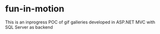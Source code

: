 # fun-in-motion
This is an inprogress POC of gif galleries developed in ASP.NET MVC with SQL Server as backend
